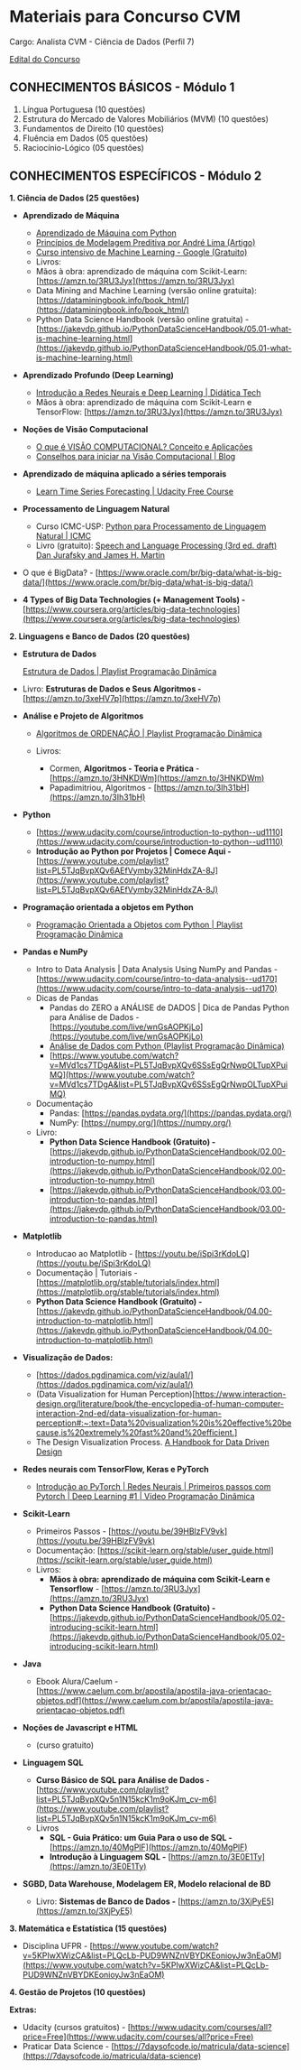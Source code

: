 # Materiais para Concurso CVM
Cargo: Analista CVM - Ciência de Dados (Perfil 7)

[Edital do Concurso](https://conhecimento.fgv.br/sites/default/files/concursos/edital-1-2024-abertura-concurso-cvm-retificado-30.01.pdf)

## CONHECIMENTOS BÁSICOS - Módulo 1
1. Língua Portuguesa (10 questões)
2. Estrutura do Mercado de Valores Mobiliários (MVM) (10 questões)
3. Fundamentos de Direito (10 questões)
4. Fluência em Dados (05 questões)
5. Raciocínio-Lógico (05 questões)

## CONHECIMENTOS ESPECÍFICOS - Módulo 2
**1. Ciência de Dados (25 questões)**

- **Aprendizado de Máquina**
   - [Aprendizado de Máquina com Python](https://www.youtube.com/playlist?list=PL5TJqBvpXQv5CBxLkdqmou_86syFK7U3Q)
   - [Princípios de Modelagem Preditiva por André Lima (Artigo)](https://andlima.github.io/principios-preditiva)
   - [Curso intensivo de Machine Learning - Google (Gratuito)](https://developers.google.com/machine-learning/crash-course?hl=pt-br)
   - Livros:
    - Mãos à obra: aprendizado de máquina com Scikit-Learn: [https://amzn.to/3RU3Jyx](https://amzn.to/3RU3Jyx)
    - Data Mining and Machine Learning (versão online gratuita): [https://dataminingbook.info/book_html/](https://dataminingbook.info/book_html/)
    - Python Data Science Handbook (versão online gratuita) - [https://jakevdp.github.io/PythonDataScienceHandbook/05.01-what-is-machine-learning.html](https://jakevdp.github.io/PythonDataScienceHandbook/05.01-what-is-machine-learning.html)
 
- **Aprendizado Profundo (Deep Learning)**
  - [Introdução a Redes Neurais e Deep Learning |  Didática Tech](https://www.youtube.com/watch?v=Z2SGE3_2Grg&pp=ygUiZGVlcCBsZWFybmluZyBwcm9ncmFtYWNhbyBkaW5hbWljYQ%3D%3D)
  - Mãos à obra: aprendizado de máquina com Scikit-Learn e TensorFlow: [https://amzn.to/3RU3Jyx](https://amzn.to/3RU3Jyx)

- **Noções de Visão Computacional**
  - [O que é VISÃO COMPUTACIONAL? Conceito e Aplicações](https://youtu.be/RSkbjZZb-1c?si=n6ICEVlGVXTLcTVD)
  - [Conselhos para iniciar na Visão Computacional | Blog](https://medium.com/programacaodinamica/6d0368906383)
 
- **Aprendizado de máquina aplicado a séries temporais**
  - [Learn Time Series Forecasting | Udacity Free Course](https://www.udacity.com/course/time-series-forecasting--ud980)

  
- **Processamento de Linguagem Natural**
  - Curso ICMC-USP: [Python para Processamento de Linguagem Natural | ICMC](https://www.youtube.com/playlist?list=PL5TJqBvpXQv5ekKsYymdXMsY3W0MoVcRg)
  - Livro (gratuito): [Speech and Language Processing (3rd ed. draft) Dan Jurafsky and James H. Martin](https://web.stanford.edu/~jurafsky/slp3/)
 
- O que é BigData? - [https://www.oracle.com/br/big-data/what-is-big-data/](https://www.oracle.com/br/big-data/what-is-big-data/)
- ****4 Types of Big Data Technologies (+ Management Tools) -**** [https://www.coursera.org/articles/big-data-technologies](https://www.coursera.org/articles/big-data-technologies)

   
**2. Linguagens e Banco de Dados (20 questões)**

- **Estrutura de Dados**

  [Estrutura de Dados | Playlist Programação Dinâmica](https://www.youtube.com/playlist?list=PL5TJqBvpXQv5Bb71AE5Cd_kB5rNsfU4Cp)

- Livro: **Estruturas de Dados e Seus Algoritmos -** [https://amzn.to/3xeHV7p](https://amzn.to/3xeHV7p)
  
- **Análise e Projeto de Algoritmos**

  - [Algoritmos de ORDENAÇÃO | Playlist Programação Dinâmica](https://www.youtube.com/playlist?list=PL5TJqBvpXQv4l7nH-08fMfyl7aDFNW_fC)

  - Livros:
    - Cormen, **Algoritmos - Teoria e Prática** - [https://amzn.to/3HNKDWm](https://amzn.to/3HNKDWm)
    - Papadimitriou, Algoritmos - [https://amzn.to/3Ih31bH](https://amzn.to/3Ih31bH)

- **Python**
    - [https://www.udacity.com/course/introduction-to-python--ud1110](https://www.udacity.com/course/introduction-to-python--ud1110)
    - ****Introdução ao Python por Projetos | Comece Aqui -**** [https://www.youtube.com/playlist?list=PL5TJqBvpXQv6AEfVymby32MinHdxZA-8J](https://www.youtube.com/playlist?list=PL5TJqBvpXQv6AEfVymby32MinHdxZA-8J)
 
- **Programação orientada a objetos em Python**
  - [Programação Orientada a Objetos com Python | Playlist Programação Dinâmica](https://www.youtube.com/watch?v=gJC02P6jkRM&list=PL5TJqBvpXQv60f8_yh-fg1uJptnA8ZDNV)

- **Pandas e NumPy**
    - Intro to Data Analysis | Data Analysis Using NumPy and Pandas - [https://www.udacity.com/course/intro-to-data-analysis--ud170](https://www.udacity.com/course/intro-to-data-analysis--ud170)
    - Dicas de Pandas
        - Pandas do ZERO a ANÁLISE de DADOS | Dica de Pandas Python para Análise de Dados - [https://youtube.com/live/wnGsAOPKjLo](https://youtube.com/live/wnGsAOPKjLo)
        - [Análise de Dados com Python (Playlist Programação Dinâmica)](https://www.youtube.com/watch?v=RlGOaSPFtXc&list=PL5TJqBvpXQv5N3iV68bGBkea0HjMk98lR)
        - [https://www.youtube.com/watch?v=MVd1cs7TDgA&list=PL5TJqBvpXQv6SSsEgQrNwpOLTupXPuiMQ](https://www.youtube.com/watch?v=MVd1cs7TDgA&list=PL5TJqBvpXQv6SSsEgQrNwpOLTupXPuiMQ)
    - Documentação
        - Pandas: [https://pandas.pydata.org/](https://pandas.pydata.org/)
        - NumPy: [https://numpy.org/](https://numpy.org/)
    - Livro:
        - ****Python Data Science Handbook (Gratuito) -**** [https://jakevdp.github.io/PythonDataScienceHandbook/02.00-introduction-to-numpy.html](https://jakevdp.github.io/PythonDataScienceHandbook/02.00-introduction-to-numpy.html)
        - [https://jakevdp.github.io/PythonDataScienceHandbook/03.00-introduction-to-pandas.html](https://jakevdp.github.io/PythonDataScienceHandbook/03.00-introduction-to-pandas.html)

- **Matplotlib**
    - Introducao ao Matplotlib - [https://youtu.be/iSpi3rKdoLQ](https://youtu.be/iSpi3rKdoLQ)
    - Documentação | Tutoriais - [https://matplotlib.org/stable/tutorials/index.html](https://matplotlib.org/stable/tutorials/index.html)
    - ****Python Data Science Handbook (Gratuito) -**** [https://jakevdp.github.io/PythonDataScienceHandbook/04.00-introduction-to-matplotlib.html](https://jakevdp.github.io/PythonDataScienceHandbook/04.00-introduction-to-matplotlib.html)
 
- **Visualização de Dados:**
  - [https://dados.pgdinamica.com/viz/aula1/](https://dados.pgdinamica.com/viz/aula1/)
  - (Data Visualization for Human Perception)[https://www.interaction-design.org/literature/book/the-encyclopedia-of-human-computer-interaction-2nd-ed/data-visualization-for-human-perception#:~:text=Data%20visualization%20is%20effective%20because,is%20extremely%20fast%20and%20efficient.]
  - The Design Visualization Process. [A Handbook for Data Driven Design](https://amzn.to/49xCdj9)

- **Redes neurais com TensorFlow, Keras e PyTorch**
  - [Introdução ao PyTorch | Redes Neurais | Primeiros passos com Pytorch | Deep Learning #1 | Vídeo Programação Dinâmica](https://www.youtube.com/watch?v=cGxv8tOaA7I&list=PL5TJqBvpXQv729nb3vdeP4E87hLark5q9&index=7&pp=iAQB)
  
- **Scikit-Learn**
    - Primeiros Passos - [https://youtu.be/39HBlzFV9vk](https://youtu.be/39HBlzFV9vk)
    - Documentação: [https://scikit-learn.org/stable/user_guide.html](https://scikit-learn.org/stable/user_guide.html)
    - Livros:
        - **Mãos à obra: aprendizado de máquina com Scikit-Learn e Tensorflow** -  [https://amzn.to/3RU3Jyx](https://amzn.to/3RU3Jyx)
        - ****Python Data Science Handbook (Gratuito) -**** [https://jakevdp.github.io/PythonDataScienceHandbook/05.02-introducing-scikit-learn.html](https://jakevdp.github.io/PythonDataScienceHandbook/05.02-introducing-scikit-learn.html)

- **Java**
    - Ebook Alura/Caelum - [https://www.caelum.com.br/apostila/apostila-java-orientacao-objetos.pdf](https://www.caelum.com.br/apostila/apostila-java-orientacao-objetos.pdf)

- **Noções de Javascript e HTML**
  - (curso gratuito)
  
- **Linguagem SQL**
    - ****Curso Básico de SQL para Análise de Dados -**** [https://www.youtube.com/playlist?list=PL5TJqBvpXQv5n1N15kcK1m9oKJm_cv-m6](https://www.youtube.com/playlist?list=PL5TJqBvpXQv5n1N15kcK1m9oKJm_cv-m6)
    - Livros
        - **SQL - Guia Prático: um Guia Para o uso de SQL -** [https://amzn.to/40MgPlF](https://amzn.to/40MgPlF)
        - **Introdução à Linguagem SQL -** [https://amzn.to/3E0E1Ty](https://amzn.to/3E0E1Ty)
          
- **SGBD, Data Warehouse, Modelagem ER, Modelo relacional de BD**
    - Livro: **Sistemas de Banco de Dados -**  [https://amzn.to/3XjPyE5](https://amzn.to/3XjPyE5)

   
**3. Matemática e Estatística (15 questões)**
   - Disciplina UFPR - [https://www.youtube.com/watch?v=5KPIwXWizCA&list=PLQcLb-PUD9WNZnVBYDKEonioyJw3nEaOM](https://www.youtube.com/watch?v=5KPIwXWizCA&list=PLQcLb-PUD9WNZnVBYDKEonioyJw3nEaOM)
     
**4. Gestão de Projetos (10 questões)**



**Extras:**

- Udacity (cursos gratuitos) - [https://www.udacity.com/courses/all?price=Free](https://www.udacity.com/courses/all?price=Free)
- Praticar Data Science - [https://7daysofcode.io/matricula/data-science](https://7daysofcode.io/matricula/data-science)
